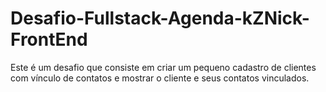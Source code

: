 # Desafio-Fullstack-Agenda-kZNick-FrontEnd
Este é um desafio que consiste em criar um pequeno cadastro de clientes com vínculo de contatos e mostrar o cliente e seus contatos vinculados.
